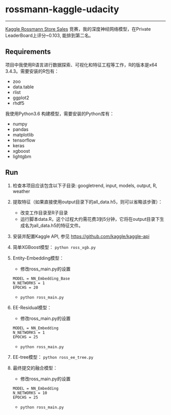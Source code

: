 # rossmann-kaggle-udacity

----
[Kaggle Rossmann Store Sales](https://www.kaggle.com/c/rossmann-store-sales) 竞赛，我的深度神经网络模型，在Private LeaderBoard上评分~0.103, 能排到第二名。

## Requirements
项目中我使用R语言进行数据探索、可视化和特征工程等工作，R的版本是x64 3.4.3。需要安装的R包有：
- zoo 
- data.table
- rlist
- ggplot2
- rhdf5

我使用Python3.6 构建模型，需要安装的Python库有：
- numpy
- pandas
- matplotlib
- tensorflow
- keras
- xgboost
- lightgbm

## Run
1. 检查本项目应该包含以下子目录: googletrend, input, models, output, R, weather
2. 提取特征（如果直接使用output目录下的all_data.h5，则可以省略该步骤）： 
    - 改变工作目录至R子目录
    - 运行脚本data.R，这个过程大约需花费3到5分钟，它将在output目录下生成名为all_data.h5的特征文件。
3. 安装并配置Kaggle API, 参见 https://github.com/kaggle/kaggle-api
4. 简单XGBoost模型： ```python ross_xgb.py```
5. Entity-Embedding模型：
    - 修改ross_main.py的设置
    ```
    MODEL = NN_Embedding_Base
    N_NETWORKS = 1
    EPOCHS = 20
    ```
    - ```python ross_main.py```

6. EE-Residual模型：
    - 修改ross_main.py的设置
    ```
    MODEL = NN_Embedding
    N_NETWORKS = 1
    EPOCHS = 25
    ```
    - ```python ross_main.py```
    
7. EE-tree模型： ```python ross_ee_tree.py```
 
8. 最终提交的融合模型：
    - 修改ross_main.py的设置
    ```
    MODEL = NN_Embedding
    N_NETWORKS = 10
    EPOCHS = 25
    ```
    - ```python ross_main.py```


